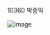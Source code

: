 10360 박종익

![image](https://user-images.githubusercontent.com/41099775/124732280-076d9f80-df4e-11eb-95c0-eb4547b434c8.png)
